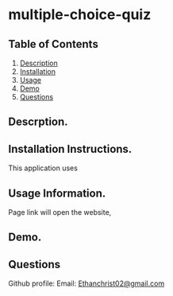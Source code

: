 # multiple-choice-quiz
## Table of Contents

1. [Description](https://github.com/EChrist01/multiple-choice-quiz#descrption)
2. [Installation]()
3. [Usage]()
4. [Demo]()
5. [Questions]()

## Descrption.


## Installation Instructions.
This application uses

## Usage Information.
Page link will open the website, 

## Demo.

## Questions
Github profile: 
Email: Ethanchrist02@gmail.com


